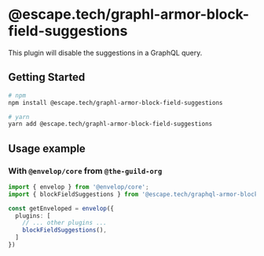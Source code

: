 # @escape.tech/graphl-armor-block-field-suggestions

This plugin will disable the suggestions in a GraphQL query.

## Getting Started

```bash
# npm
npm install @escape.tech/graphl-armor-block-field-suggestions

# yarn
yarn add @escape.tech/graphl-armor-block-field-suggestions
```

## Usage example

### With `@envelop/core` from `@the-guild-org`

```typescript
import { envelop } from '@envelop/core';
import { blockFieldSuggestions } from '@escape.tech/graphql-armor-block-field-suggestions';

const getEnveloped = envelop({
  plugins: [
    // ... other plugins ...
    blockFieldSuggestions(),
  ]
})
```
